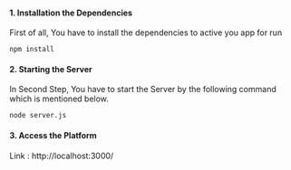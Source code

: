 
#### 1. Installation the Dependencies


First of all, You have to install the dependencies to active you app for run

```
npm install
```

#### 2. Starting the Server


In Second Step, You have to start the Server by the following command which is mentioned below.

```
node server.js
```

#### 3. Access the Platform

Link : http://localhost:3000/
